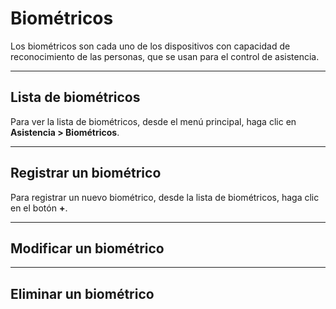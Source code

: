 # Biométricos

Los biométricos son cada uno de los dispositivos con capacidad de reconocimiento de las personas, que se usan para el control de asistencia.

---

## Lista de biométricos

Para ver la lista de biométricos, desde el menú principal, haga clic en **Asistencia > Biométricos**.

---

## Registrar un biométrico

Para registrar un nuevo biométrico, desde la lista de biométricos, haga clic en el botón **+**.

---

## Modificar un biométrico

---

## Eliminar un biométrico
